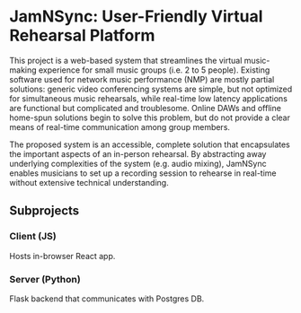 # JamNSync: User-Friendly Virtual Rehearsal Platform

This project is a web-based system that streamlines the virtual music-making experience for small music groups (i.e. 2 to 5 people). Existing software used for network music performance (NMP) are mostly partial solutions: generic video conferencing systems are simple, but not optimized for simultaneous music rehearsals, while real-time low latency applications are functional but complicated and troublesome. Online DAWs and offline home-spun solutions begin to solve this problem, but do not provide a clear means of real-time communication among group members.

The proposed system is an accessible, complete solution that encapsulates the important aspects of an in-person rehearsal. By abstracting away underlying complexities of the system (e.g. audio mixing), JamNSync enables musicians to set up a recording session to rehearse in real-time without extensive technical understanding.

## Subprojects

### Client (JS)

Hosts in-browser React app.

### Server (Python)

Flask backend that communicates with Postgres DB.
